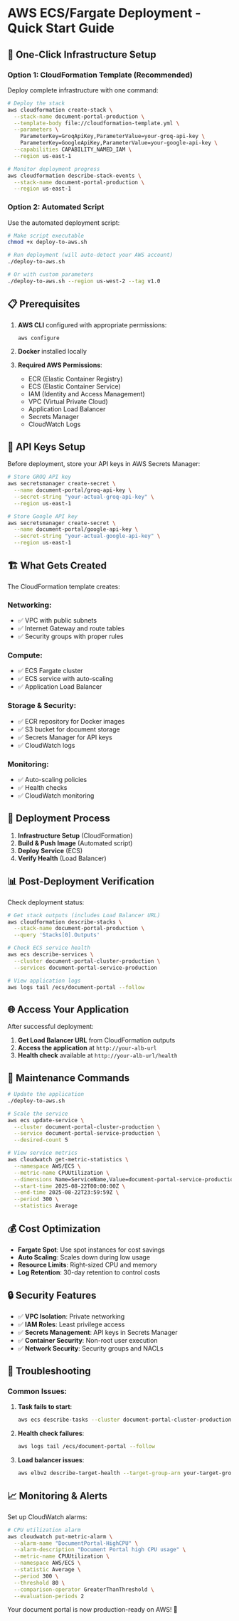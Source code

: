 # AWS ECS/Fargate Deployment - Quick Start Guide

## 🚀 One-Click Infrastructure Setup

### Option 1: CloudFormation Template (Recommended)

Deploy complete infrastructure with one command:

```bash
# Deploy the stack
aws cloudformation create-stack \
  --stack-name document-portal-production \
  --template-body file://cloudformation-template.yml \
  --parameters \
    ParameterKey=GroqApiKey,ParameterValue=your-groq-api-key \
    ParameterKey=GoogleApiKey,ParameterValue=your-google-api-key \
  --capabilities CAPABILITY_NAMED_IAM \
  --region us-east-1

# Monitor deployment progress
aws cloudformation describe-stack-events \
  --stack-name document-portal-production \
  --region us-east-1
```

### Option 2: Automated Script

Use the automated deployment script:

```bash
# Make script executable
chmod +x deploy-to-aws.sh

# Run deployment (will auto-detect your AWS account)
./deploy-to-aws.sh

# Or with custom parameters
./deploy-to-aws.sh --region us-west-2 --tag v1.0
```

## 📋 Prerequisites

1. **AWS CLI** configured with appropriate permissions:
   ```bash
   aws configure
   ```

2. **Docker** installed locally

3. **Required AWS Permissions**:
   - ECR (Elastic Container Registry)
   - ECS (Elastic Container Service)
   - IAM (Identity and Access Management)
   - VPC (Virtual Private Cloud)
   - Application Load Balancer
   - Secrets Manager
   - CloudWatch Logs

## 🔑 API Keys Setup

Before deployment, store your API keys in AWS Secrets Manager:

```bash
# Store GROQ API key
aws secretsmanager create-secret \
  --name document-portal/groq-api-key \
  --secret-string "your-actual-groq-api-key" \
  --region us-east-1

# Store Google API key
aws secretsmanager create-secret \
  --name document-portal/google-api-key \
  --secret-string "your-actual-google-api-key" \
  --region us-east-1
```

## 🏗️ What Gets Created

The CloudFormation template creates:

### Networking:
- ✅ VPC with public subnets
- ✅ Internet Gateway and route tables
- ✅ Security groups with proper rules

### Compute:
- ✅ ECS Fargate cluster
- ✅ ECS service with auto-scaling
- ✅ Application Load Balancer

### Storage & Security:
- ✅ ECR repository for Docker images
- ✅ S3 bucket for document storage
- ✅ Secrets Manager for API keys
- ✅ CloudWatch logs

### Monitoring:
- ✅ Auto-scaling policies
- ✅ Health checks
- ✅ CloudWatch monitoring

## 🔄 Deployment Process

1. **Infrastructure Setup** (CloudFormation)
2. **Build & Push Image** (Automated script)
3. **Deploy Service** (ECS)
4. **Verify Health** (Load Balancer)

## 📊 Post-Deployment Verification

Check deployment status:

```bash
# Get stack outputs (includes Load Balancer URL)
aws cloudformation describe-stacks \
  --stack-name document-portal-production \
  --query 'Stacks[0].Outputs'

# Check ECS service health
aws ecs describe-services \
  --cluster document-portal-cluster-production \
  --services document-portal-service-production

# View application logs
aws logs tail /ecs/document-portal --follow
```

## 🌐 Access Your Application

After successful deployment:

1. **Get Load Balancer URL** from CloudFormation outputs
2. **Access the application** at `http://your-alb-url`
3. **Health check** available at `http://your-alb-url/health`

## 🔧 Maintenance Commands

```bash
# Update the application
./deploy-to-aws.sh

# Scale the service
aws ecs update-service \
  --cluster document-portal-cluster-production \
  --service document-portal-service-production \
  --desired-count 5

# View service metrics
aws cloudwatch get-metric-statistics \
  --namespace AWS/ECS \
  --metric-name CPUUtilization \
  --dimensions Name=ServiceName,Value=document-portal-service-production \
  --start-time 2025-08-22T00:00:00Z \
  --end-time 2025-08-22T23:59:59Z \
  --period 300 \
  --statistics Average
```

## 💰 Cost Optimization

- **Fargate Spot**: Use spot instances for cost savings
- **Auto Scaling**: Scales down during low usage
- **Resource Limits**: Right-sized CPU and memory
- **Log Retention**: 30-day retention to control costs

## 🔒 Security Features

- ✅ **VPC Isolation**: Private networking
- ✅ **IAM Roles**: Least privilege access
- ✅ **Secrets Management**: API keys in Secrets Manager
- ✅ **Container Security**: Non-root user execution
- ✅ **Network Security**: Security groups and NACLs

## 🐛 Troubleshooting

### Common Issues:

1. **Task fails to start**:
   ```bash
   aws ecs describe-tasks --cluster document-portal-cluster-production --tasks task-id
   ```

2. **Health check failures**:
   ```bash
   aws logs tail /ecs/document-portal --follow
   ```

3. **Load balancer issues**:
   ```bash
   aws elbv2 describe-target-health --target-group-arn your-target-group-arn
   ```

## 📈 Monitoring & Alerts

Set up CloudWatch alarms:

```bash
# CPU utilization alarm
aws cloudwatch put-metric-alarm \
  --alarm-name "DocumentPortal-HighCPU" \
  --alarm-description "Document Portal high CPU usage" \
  --metric-name CPUUtilization \
  --namespace AWS/ECS \
  --statistic Average \
  --period 300 \
  --threshold 80 \
  --comparison-operator GreaterThanThreshold \
  --evaluation-periods 2
```

Your document portal is now production-ready on AWS! 🎉

